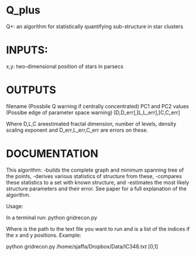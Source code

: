 # Q_plus
Q+: an algorithm for statistically quantifying sub-structure in 
star clusters

# INPUTS:
x,y: two-dimensional position of stars in parsecs

# OUTPUTS
filename
(Possbile Q warning if centrally concentrated)
PC1 and PC2 values
(Possibe edge of parameter space warning)
[D,D_err],[L,L_err],[C,C_err]

Where D,L,C areestimated fractal dimension, 
number of levels, density scaling exponent
and D_err,L_err,C_err are errors on these.

# DOCUMENTATION
This algorithm:
	-builds the complete graph and minimum spanning tree of the points,
	-derives various statistics of structure from these,
	-compares these statistics to a set with known structure, and
	-estimates the most likely structure parameters and their error.
See paper for a full explanation of the algorithm.

Usage:

In a terminal run:
python gridrecon.py <filename> <columns>

Where <filename> is the path to the text file you want to run 
and <columns> is a list of the indices if the x and y positions.
Example:

python gridrecon.py /home/sjaffa/Dropbox/Data/IC348.txt [0,1]
